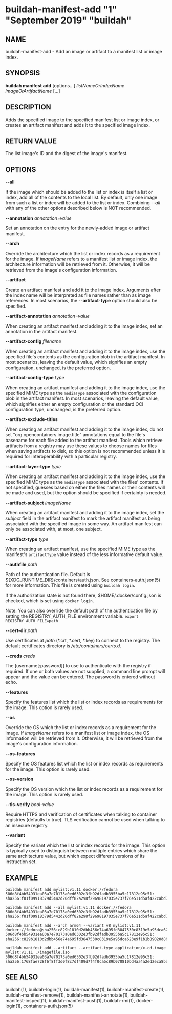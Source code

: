 # buildah-manifest-add "1" "September 2019" "buildah"

## NAME

buildah\-manifest\-add - Add an image or artifact to a manifest list or image index.

## SYNOPSIS

**buildah manifest add** [options...] *listNameOrIndexName* *imageOrArtifactName* [...]

## DESCRIPTION

Adds the specified image to the specified manifest list or image index, or
creates an artifact manifest and adds it to the specified image index.

## RETURN VALUE

The list image's ID and the digest of the image's manifest.

## OPTIONS

**--all**

If the image which should be added to the list or index is itself a list or
index, add all of the contents to the local list.  By default, only one image
from such a list or index will be added to the list or index.  Combining
*--all* with any of the other options described below is NOT recommended.

**--annotation** *annotation=value*

Set an annotation on the entry for the newly-added image or artifact manifest.

**--arch**

Override the architecture which the list or index records as a requirement for
the image.  If *imageName* refers to a manifest list or image index, the
architecture information will be retrieved from it.  Otherwise, it will be
retrieved from the image's configuration information.

**--artifact**

Create an artifact manifest and add it to the image index.  Arguments after the
index name will be interpreted as file names rather than as image references.
In most scenarios, the **--artifact-type** option should also be specified.

**--artifact-annotation** *annotation=value*

When creating an artifact manifest and adding it to the image index, set an
annotation in the artifact manifest.

**--artifact-config** *filename*

When creating an artifact manifest and adding it to the image index, use the
specified file's contents as the configuration blob in the artifact manifest.
In most scenarios, leaving the default value, which signifies an empty
configuration, unchanged, is the preferred option.

**--artifact-config-type** *type*

When creating an artifact manifest and adding it to the image index, use the
specified MIME type as the `mediaType` associated with the configuration blob
in the artifact manifest.  In most scenarios, leaving the default value, which
signifies either an empty configuration or the standard OCI configuration type,
unchanged, is the preferred option.

**--artifact-exclude-titles**

When creating an artifact manifest and adding it to the image index, do not
set "org.opencontainers.image.title" annotations equal to the file's basename
for each file added to the artifact manifest.  Tools which retrieve artifacts
from a registry may use these values to choose names for files when saving
artifacts to disk, so this option is not recommended unless it is required
for interoperability with a particular registry.

**--artifact-layer-type** *type*

When creating an artifact manifest and adding it to the image index, use the
specified MIME type as the `mediaType` associated with the files' contents.  If
not specified, guesses based on either the files names or their contents will
be made and used, but the option should be specified if certainty is needed.

**--artifact-subject** *imageName*

When creating an artifact manifest and adding it to the image index, set the
*subject* field in the artifact manifest to mark the artifact manifest as being
associated with the specified image in some way.  An artifact manifest can only
be associated with, at most, one subject.

**--artifact-type** *type*

When creating an artifact manifest, use the specified MIME type as the
manifest's `artifactType` value instead of the less informative default value.

**--authfile** *path*

Path of the authentication file. Default is ${XDG_RUNTIME_DIR}/containers/auth.json. See containers-auth.json(5) for more information. This file is created using `buildah login`.

If the authorization state is not found there, $HOME/.docker/config.json is checked, which is set using `docker login`.

Note: You can also override the default path of the authentication file by setting the REGISTRY\_AUTH\_FILE
environment variable. `export REGISTRY_AUTH_FILE=path`

**--cert-dir** *path*

Use certificates at *path* (\*.crt, \*.cert, \*.key) to connect to the registry.
The default certificates directory is _/etc/containers/certs.d_.

**--creds** *creds*

The [username[:password]] to use to authenticate with the registry if required.
If one or both values are not supplied, a command line prompt will appear and the
value can be entered.  The password is entered without echo.

**--features**

Specify the features list which the list or index records as requirements for
the image.  This option is rarely used.

**--os**

Override the OS which the list or index records as a requirement for the image.
If *imageName* refers to a manifest list or image index, the OS information
will be retrieved from it.  Otherwise, it will be retrieved from the image's
configuration information.

**--os-features**

Specify the OS features list which the list or index records as requirements
for the image.  This option is rarely used.

**--os-version**

Specify the OS version which the list or index records as a requirement for the
image.  This option is rarely used.

**--tls-verify** *bool-value*

Require HTTPS and verification of certificates when talking to container registries (defaults to true).  TLS verification cannot be used when talking to an insecure registry.

**--variant**

Specify the variant which the list or index records for the image.  This option
is typically used to distinguish between multiple entries which share the same
architecture value, but which expect different versions of its instruction set.

## EXAMPLE

```
buildah manifest add mylist:v1.11 docker://fedora
506d8f4bb54931ea03a7e70173a0ed6302e3fb92dfadb3955ba5c17812e95c51: sha256:f81f09918379d5442d20dff82a298f29698197035e737f76e511d5af422cabd7
```

```
buildah manifest add --all mylist:v1.11 docker://fedora
506d8f4bb54931ea03a7e70173a0ed6302e3fb92dfadb3955ba5c17812e95c51: sha256:f81f09918379d5442d20dff82a298f29698197035e737f76e511d5af422cabd7
```

```
buildah manifest add --arch arm64 --variant v8 mylist:v1.11 docker://fedora@sha256:c829b1810d2dbb456e74a695fd3847530c8319e5a95dca623e9f1b1b89020d8b
506d8f4bb54931ea03a7e70173a0ed6302e3fb92dfadb3955ba5c17812e95c51: sha256:c829b1810d2dbb456e74a695fd3847530c8319e5a95dca623e9f1b1b89020d8b
```

```
buildah manifest add --artifact --artifact-type application/x-cd-image mylist:v1.11 ./imagefile.iso
506d8f4bb54931ea03a7e70173a0ed6302e3fb92dfadb3955ba5c17812e95c51: sha256:1768fae728f6f8ff3d0f8c7df409d7f4f0ca5c89b070810bd4aa4a2ed2eca8bb
```


## SEE ALSO
buildah(1), buildah-login(1), buildah-manifest(1), buildah-manifest-create(1), buildah-manifest-remove(1), buildah-manifest-annotate(1), buildah-manifest-inspect(1), buildah-manifest-push(1), buildah-rmi(1), docker-login(1), containers-auth.json(5)
